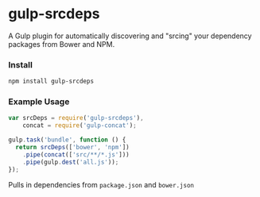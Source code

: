 gulp-srcdeps
============

A Gulp plugin for automatically discovering and "srcing" your dependency packages from Bower and NPM.


### Install

```bash
npm install gulp-srcdeps
```


### Example Usage

```javascript
var srcDeps = require('gulp-srcdeps'),
    concat = require('gulp-concat');

gulp.task('bundle', function () {
  return srcDeps(['bower', 'npm'])
    .pipe(concat(['src/**/*.js']))
    .pipe(gulp.dest('all.js'));
});
```

Pulls in dependencies from ```package.json``` and ```bower.json```
